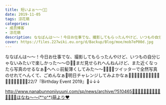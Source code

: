 ```yaml
---
title: 短いよぉ〜〜🐥💓
date: 2019-11-05
tags: 涼花萌
categories: 
- 成员博客
- 涼花萌
description: ななばんは〜〜！今日お仕事でな、撮影してもらったんやけど、いつもの自分じゃないみたいで楽しかった〜〜😊💓💓まだ見せられへんねんけど、また近くなったら写真のせるなぁ🍒へへ☺️前髪薄くしてみた〜〜🧚🏻‍♀️...
cover: https://files.227wiki.eu.org/d/Backup/Blog/moe/mob7eP00d.jpg 
---
```


ななばんは〜〜！今日お仕事でな、撮影してもらったんやけど、いつもの自分じゃないみたいで楽しかった〜〜😊💓💓まだ見せられへんねんけど、また近くなったら写真のせるなぁ🍒へへ☺️前髪薄くしてみた〜〜🧚🏻‍♀️😉ツイッターで全然写真のせれてへんくて、ごめんなぁ🥺明日チャレンジしてみよかなぁ🧚🏻‍♀️🌸🍋🍋🍋🍋🍋🍋🍋🍋🍋🍋🍋🍋🍋🍋🎉22/7『Birthday Event 2019』🎄↓↓↓






http://www.nanabunnonijyuuni.com/sp/news/archive/?510465🍋🍋🍋🍋🍋🍋🍋🍋🍋🍋🍋🍋🍋🍋ほなね〜〜(*^o^*)萌より❤︎


